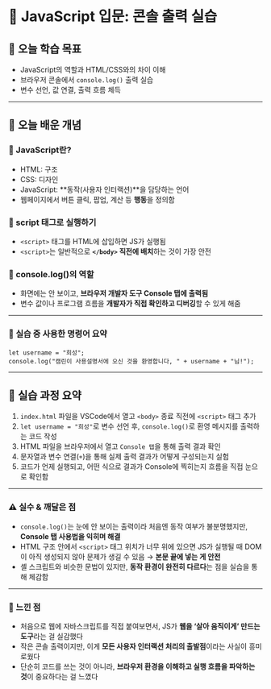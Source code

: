 # 📘 JavaScript 입문: 콘솔 출력 실습

## 🎯 오늘 학습 목표
- JavaScript의 역할과 HTML/CSS와의 차이 이해
- 브라우저 콘솔에서 `console.log()` 출력 실습
- 변수 선언, 값 연결, 출력 흐름 체득

---

## 🧠 오늘 배운 개념

### 🔹 JavaScript란?
- HTML: 구조  
- CSS: 디자인  
- JavaScript: **동작(사용자 인터랙션)**을 담당하는 언어
- 웹페이지에서 버튼 클릭, 팝업, 계산 등 **행동**을 정의함

### 🔹 script 태그로 실행하기
- `<script>` 태그를 HTML에 삽입하면 JS가 실행됨
- `<script>`는 일반적으로 **`</body>` 직전에 배치**하는 것이 가장 안전

### 🔹 console.log()의 역할
- 화면에는 안 보이고, **브라우저 개발자 도구 Console 탭에 출력됨**
- 변수 값이나 프로그램 흐름을 **개발자가 직접 확인하고 디버깅**할 수 있게 해줌

---

### 🔹 실습 중 사용한 명령어 요약

```
let username = "희성";
console.log("캠린이 사용설명서에 오신 것을 환영합니다, " + username + "님!");
```

---

## 🧪 실습 과정 요약
1. `index.html` 파일을 VSCode에서 열고 `<body>` 종료 직전에 `<script>` 태그 추가
2. `let username = "희성"`로 변수 선언 후, `console.log()`로 환영 메시지를 출력하는 코드 작성
3. HTML 파일을 브라우저에서 열고 `Console 탭`을 통해 출력 결과 확인
4. 문자열과 변수 연결(`+`)을 통해 실제 출력 결과가 어떻게 구성되는지 실험
5. 코드가 언제 실행되고, 어떤 식으로 결과가 Console에 찍히는지 흐름을 직접 눈으로 확인함

---

### ⚠️ 실수 & 깨달은 점
- `console.log()`는 눈에 안 보이는 출력이라 처음엔 동작 여부가 불분명했지만, **Console 탭 사용법을 익히며 해결**
- HTML 구조 안에서 `<script>` 태그 위치가 너무 위에 있으면 JS가 실행될 때 DOM이 아직 생성되지 않아 문제가 생길 수 있음 → **본문 끝에 넣는 게 안전**
- 셸 스크립트와 비슷한 문법이 있지만, **동작 환경이 완전히 다르다**는 점을 실습을 통해 체감함

---

### 💭 느낀 점
- 처음으로 웹에 자바스크립트를 직접 붙여보면서, JS가 **웹을 ‘살아 움직이게’ 만드는 도구**라는 걸 실감했다
- 작은 콘솔 출력이지만, 이게 **모든 사용자 인터랙션 처리의 출발점**이라는 사실이 흥미로웠다
- 단순히 코드를 쓰는 것이 아니라, **브라우저 환경을 이해하고 실행 흐름을 파악하는 것**이 중요하다는 걸 느꼈다


